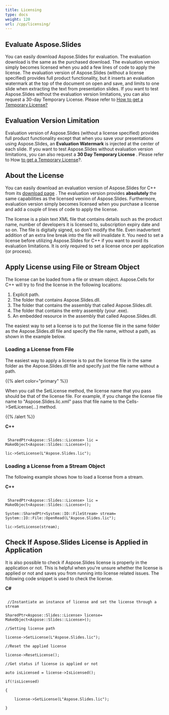 ```yaml
---
title: Licensing
type: docs
weight: 120
url: /cpp/licensing/
---
```


## **Evaluate Aspose.Slides**
You can easily download Aspose.Slides for evaluation. The evaluation download is the same as the purchased download. The evaluation version simply becomes licensed when you add a few lines of code to apply the license. The evaluation version of Aspose.Slides (without a license specified) provides full product functionality, but it inserts an evaluation watermark at the top of the document on open and save, and limits to one slide when extracting the text from presentation slides. If you want to test Aspose.Slides without the evaluation version limitations, you can also request a 30-day Temporary License. Please refer to [How to get a Temporary License?](http://www.aspose.com/corporate/purchase/faqs/temporary-license.aspx)
## **Evaluation Version Limitation**
Evaluation version of Aspose.Slides (without a license specified) provides full product functionality except that when you save your presentations using Aspose.Slides, an **Evaluation Watermark** is injected at the center of each slide. If you want to test Aspose.Slides without evaluation version limitations, you can also request a **30 Day Temporary License** . Please refer to How [to get a Temporary License](http://www.aspose.com/corporate/purchase/faqs/temporary-license.aspx)?.
## **About the License**
You can easily download an evaluation version of Aspose.Slides for C++ from its [download page](https://downloads.aspose.com/slides/cpp) . The evaluation version provides **absolutely** the same capabilities as the licensed version of Aspose.Slides. Furthermore, evaluation version simply becomes licensed when you purchase a license and add a couple of lines of code to apply the license.

The license is a plain text XML file that contains details such as the product name, number of developers it is licensed to, subscription expiry date and so on. The file is digitally signed, so don't modify the file. Even inadvertent addition of an extra line break into the file will invalidate it. You need to set a license before utilizing Aspose.Slides for C++ if you want to avoid its evaluation limitations. It is only required to set a license once per application (or process).
## **Apply License using File or Stream Object**
The license can be loaded from a file or stream object. Aspose.Cells for C++ will try to find the license in the following locations:

1. Explicit path.
1. The folder that contains Aspose.Slides.dll.
1. The folder that contains the assembly that called Aspose.Slides.dll.
1. The folder that contains the entry assembly (your .exe).
1. An embedded resource in the assembly that called Aspose.Slides.dll.

The easiest way to set a license is to put the license file in the same folder as the Aspose.Slides.dll file and specify the file name, without a path, as shown in the example below.
### **Loading a License from File**
The easiest way to apply a license is to put the license file in the same folder as the Aspose.Slides.dll file and specify just the file name without a path.

{{% alert color="primary" %}} 

When you call the SetLicense method, the license name that you pass should be that of the license file. For example, if you change the license file name to "Aspose.Slides.lic.xml" pass that file name to the Cells->SetLicense(…) method.

{{% /alert %}} 

**C++**

```

 SharedPtr<Aspose::Slides::License> lic = MakeObject<Aspose::Slides::License>();

lic->SetLicense(L"Aspose.Slides.lic");

```
### **Loading a License from a Stream Object**
The following example shows how to load a license from a stream.

**C++**

```

 SharedPtr<Aspose::Slides::License> lic = MakeObject<Aspose::Slides::License>();

System::SharedPtr<System::IO::FileStream> stream= System::IO::File::OpenRead(L"Aspose.Slides.lic");

lic->SetLicense(stream); 

```
## **Check If Aspose.Slides License is Applied in Application**
It is also possible to check if Aspose.Slides license is properly in the application or not. This is helpful when you're unsure whether the license is applied or not and saves you from running into license related issues. The following code snippet is used to check the license.

**C#**

```

 //Instantiate an instance of license and set the license through a stream

SharedPtr<Aspose::Slides::License> license= MakeObject<Aspose::Slides::License>();

//Setting license path

license->SetLicense(L"Aspose.Slides.lic");

//Reset the applied license

license->ResetLicense();

//Get status if license is applied or not

auto isLicensed = license->IsLicensed();

if(!isLicensed)

{

    license->SetLicense(L"Aspose.Slides.lic");

}



```
